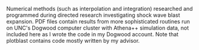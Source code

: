 Numerical methods (such as interpolation and integration) researched and programmed during directed research investigating shock wave blast expansion.
PDF files contain results from more sophisticated routines run on UNC's Dogwood computer cluster with Athena++ simulation data, not included here as I wrote the code in my Dogwood account.
Note that plotblast contains code mostly written by my advisor.
